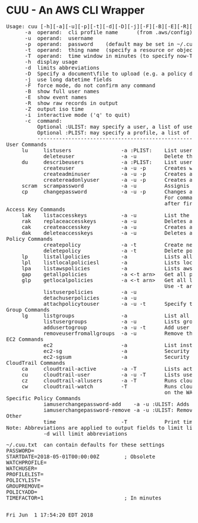 # CUU - An AWS CLI Wrapper
<pre>
Usage: cuu [-h][-a][-u][-p][-t][-d][-D][-j][-F][-B][-E][-R][-Z][-i][-c]
      -a  operand:  cli profile name      (from .aws/config)
      -u  operand:  username
      -p  operand:  password    (default may be set in ~/.cuu.txt)
      -t  operand:  thing name  (specify a resource or object name)
      -T  operand:  time window in minutes (to specify now-T to now)
      -h  display usage
      -d  limits abbreviations
      -D  Specify a document\file to upload (e.g. a policy document)
      -j  use long datetime fields
      -F  force mode, do not confirm any command
      -B  show full user names
      -E  show event names
      -R  show raw records in output
      -Z  output iso time
      -i  interactive mode ('q' to quit)
      -c  command:
          Optional :ULIST: may specify a user, a list of users, or the special keyword ALLUSERS
          Optional :PLIST: may specify a profile, a list of profiles, or the special keyword ALLPROFILES
          ----------------------------------------------------------------------------------------------
User Commands
     lu     listusers                -a :PLIST:    List users" 
            deleteuser               -a -u         Delete the user
     du     describeusers            -a :PLIST:    List users and their attached groups and policies" 
            createuser               -a -u -p      Creates with no privledges
            createadminuser          -a -u -p      Creates a user with Administor Access
            createreadonlyuser       -a -u -p      Creates a user with Read Only
     scram  scrampassword            -a -u         Assignis the user an unknown (scrammed) password
     cp     changepassword           -a -u -p      Changes a user password
                                                   For commands above, User will change password
                                                   after first login.  Password may be set in ~/.cuu.txt
Access Key Commands
     lak    listaccesskeys           -a -u         List the users access keys
     rak    replaceaccesskeys        -a -u         Deletes all keys for user, Creates a single new key
     cak    createaccesskey          -a -u         Creates an access key for the user
     dak    deleteaccesskeys         -a -u         Deletes all the users access keys
Policy Commands
            createpolicy             -a -t         Create new policy (-t) with policydoc.json template
            deletepolicy             -a -t         Delete policy by name (-t)
     lp     listallpolicies          -a            Lists all defined policies
     lpl    listlocalpoliciesl       -a            Lists local (user managed) policies
     lpa    listawspolicies          -a            Lists aws policies
     gap    getallpolicies           -a <-t arn>   Get all policy docs defined for this profile
     glp    getlocalpolicies         -a <-t arn>   Get all local policy docs defined for this profile
                                                   Use -t arn for a specific policy
            listuserpolicies         -a -u
            detachuserpolicies       -a -u
            attachpolicytouser       -a -u -t      Specify the policy arn (-t)
Group Commands
     lg     listgroups               -a            List all groups defined" 
            listusergroups           -a -u         Lists groups associated with user
            addusertogroup           -a -u -t      Add user to a group (-t)
            removeuserfromallgroups  -a -u         Remove the user from attach attached groups
EC2 Commands
            ec2                      -a            List instances and securitygroups
            ec2-sg                   -a            Security groups detail listing
            ec2-sgsum                -a            Security groups summary listing (incl. empty SGs)
CloudTrail Commands
     ca     cloudtrail-active        -a -T         Lists active users in time window
     cu     cloudtrail-user          -a -u -T      Lists user activity in time window
     cz     cloudtrail-allusers      -a -T         Runs cloudtrail-users for all users
     cw     cloudtrail-watch         -T            Runs cloudtrail-users for each profile in PROFILELIST
                                                   on the WATCHUSER in ~/.cuu.txt
Specific Policy Commands
            iamuserchangepassword-add    -a -u :ULIST: Adds Policy
            iamuserchangepassword-remove -a -u :ULIST: Removes Policy
Other
            time                     -T            Print time window
Note: Abbreviations are applied to output fields to limit line length
            -d will limit abbreviations
</pre>
<pre>
~/.cuu.txt  can contain defaults for these settings
PASSWORD=
STARTDATE=2018-05-01T00:00:00Z        ; Obsolete
WATCHPROFILE=
WATCHUSER=
PROFILELIST=
POLICYLIST=
GROUPREMOVE=
POLICYADD=
TIMEFACTOR=1                          ; In minutes
</pre>
<pre>
  
Fri Jun  1 17:54:20 EDT 2018
</pre>
